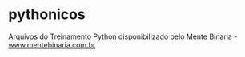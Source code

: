 # pythonicos

Arquivos do Treinamento Python disponibilizado pelo Mente Binaria - www.mentebinaria.com.br
